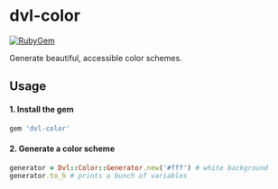 dvl-color
=======

[![RubyGem][gem]](http://rubygems.org/gems/dvl-color)

Generate beautiful, accessible color schemes.

## Usage

#### 1. Install the gem
```ruby
gem 'dvl-color'
```

#### 2. Generate a color scheme
```ruby
generator = Dvl::Color::Generator.new('#fff') # white background
generator.to_h # prints a bunch of variables
```

[gem]: https://img.shields.io/gem/v/dvl-color.svg
